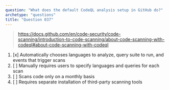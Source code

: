 ```yaml
---
question: "What does the default CodeQL analysis setup in GitHub do?"
archetype: "questions"
title: "Question 037"
---
```


> https://docs.github.com/en/code-security/code-scanning/introduction-to-code-scanning/about-code-scanning-with-codeql#about-code-scanning-with-codeql
1. [x] Automatically chooses languages to analyze, query suite to run, and events that trigger scans
1. [ ] Manually requires users to specify languages and queries for each scan
1. [ ] Scans code only on a monthly basis
1. [ ] Requires separate installation of third-party scanning tools
